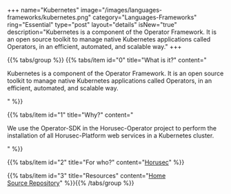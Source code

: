 +++
name="Kubernetes"
image="/images/languages-frameworks/kubernetes.png"
category="Languages-Frameworks"
ring="Essential"
type="post"
layout="details"
isNew="true"
description="Kubernetes is a component of the Operator Framework. It is an open source toolkit to manage native Kubernetes applications called Operators, in an efficient, automated, and scalable way."
+++

{{% tabs/group %}}
  {{% tabs/item id="0" title="What is it?" content="<p>Kubernetes is a component of the Operator Framework. It is an open source toolkit to manage native Kubernetes applications called Operators, in an efficient, automated, and scalable way.</p>" %}}
  
  {{% tabs/item id="1" title="Why?" content="<p>We use the Operator-SDK in the Horusec-Operator project to perform the installation of all Horusec-Platform web services in a Kubernetes cluster.</p>" %}}
  
  {{% tabs/item id="2" title="For who?" content="<a href='https://horusec.io/site/'>Horusec</a>" %}}

  {{% tabs/item id="3" title="Resources" content="<a href='https://go.dev/blog/wire'>Home</a></br><a href='https://github.com/google/wire'>Source Repository</a>" %}}{{% /tabs/group %}}
